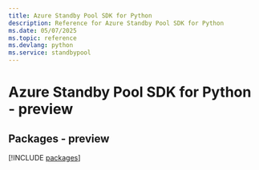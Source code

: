 ```yaml
---
title: Azure Standby Pool SDK for Python
description: Reference for Azure Standby Pool SDK for Python
ms.date: 05/07/2025
ms.topic: reference
ms.devlang: python
ms.service: standbypool
---
```

# Azure Standby Pool SDK for Python - preview
## Packages - preview
[!INCLUDE [packages](standby-pool-index.md)]